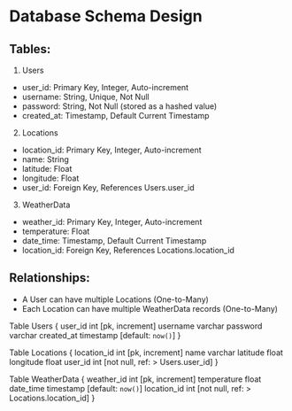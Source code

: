 # Database Schema Design

## Tables:
1. Users
- user_id: Primary Key, Integer, Auto-increment
- username: String, Unique, Not Null
- password: String, Not Null (stored as a hashed value)
- created_at: Timestamp, Default Current Timestamp

2. Locations
- location_id: Primary Key, Integer, Auto-increment
- name: String
- latitude: Float
- longitude: Float
- user_id: Foreign Key, References Users.user_id

3. WeatherData
- weather_id: Primary Key, Integer, Auto-increment
- temperature: Float
- date_time: Timestamp, Default Current Timestamp
- location_id: Foreign Key, References Locations.location_id

## Relationships:
- A User can have multiple Locations (One-to-Many)
- Each Location can have multiple WeatherData records (One-to-Many)


Table Users {
  user_id int [pk, increment]
  username varchar
  password varchar
  created_at timestamp [default: `now()`]
}

Table Locations {
  location_id int [pk, increment] 
  name varchar
  latitude float
  longitude float
  user_id int [not null, ref: > Users.user_id] 
}

Table WeatherData {
  weather_id int [pk, increment] 
  temperature float
  date_time timestamp [default: `now()`]
  location_id int [not null, ref: > Locations.location_id] 
}
